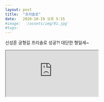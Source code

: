```yaml
---
layout: post
title:  "프리솔로"
date:   2020-10-19 오후 5:15
#image:  '/assets/img/01.jpg'
#tags:   
---
```


신성훈 궁형길 프리솔로 성공?! 대단한 형일세~

<iframe src='https://www.facebook.com/703617866/posts/10159004681052867/'></iframe>

